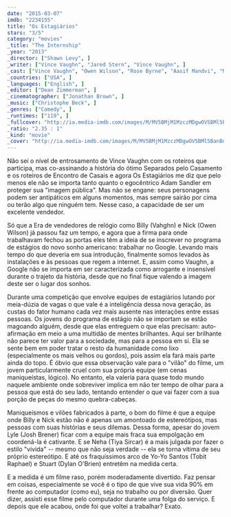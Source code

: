 ```yaml
---
date: "2015-03-07"
imdb: "2234155"
title: "Os Estagiários"
stars: "3/5"
category: "movies"
_title: "The Internship"
_year: "2013"
_director: ["Shawn Levy", ]
_writer: ["Vince Vaughn", "Jared Stern", "Vince Vaughn", ]
_cast: ["Vince Vaughn", "Owen Wilson", "Rose Byrne", "Aasif Mandvi", "Max Minghella", "Josh Brener", "Dylan O'Brien", "Tiya Sircar", "Tobit Raphael", ]
_countries: ["USA", ]
_languages: ["English", ]
_editor: ["Dean Zimmerman", ]
_cinematographer: ["Jonathan Brown", ]
_music: ["Christophe Beck", ]
_genres: ["Comedy", ]
_runtimes: ["119", ]
_fullcover: "http://ia.media-imdb.com/images/M/MV5BMjM1MzczMDgwOV5BMl5BanBnXkFtZTcwMDM4NjM2OQ@@.jpg"
_ratio: "2.35 : 1"
_kind: "movie"
_cover: "http://ia.media-imdb.com/images/M/MV5BMjM1MzczMDgwOV5BMl5BanBnXkFtZTcwMDM4NjM2OQ@@._V1._SX94_SY140_.jpg"
---
```

Não sei o nível de entrosamento de Vince Vaughn com os roteiros que participa, mas co-assinando a história do ótimo Separados pelo Casamento e os roteiros de Encontro de Casais e agora Os Estagiários me diz que pelo menos ele não se importa tanto quanto o egocêntrico Adam Sandler em proteger sua "imagem pública". Mas não se engane: seus personagens podem ser antipáticos em alguns momentos, mas sempre sairão por cima ou terão algo que ninguém tem. Nesse caso, a capacidade de ser um excelente vendedor.

Só que a Era de vendedores de relógio como Billy (Vahghn) e Nick (Owen Wilson) já passou faz um tempo, e agora que a firma para onde trabalhavam fechou as portas eles têm a ideia de se inscrever no programa de estágios do novo sonho americano: trabalhar no Google. Levando mais tempo do que deveria em sua introdução, finalmente somos levados às instalações e às pessoas que regem a internet. E, assim como Vaughn, a Google não se importa em ser caracterizada como arrogante e insensível durante o trajeto da história, desde que no final fique valendo a imagem deste ser o lugar dos sonhos.

Durante uma competição que envolve equipes de estagiários lutando por meia-dúzia de vagas o que vale é a inteligência dessa nova geração, às custas do fator humano cada vez mais ausente nas interações entre essas pessoas. Os jovens do programa de estágio não se importam se estão magoando alguém, desde que elas entreguem o que elas precisam: auto-afirmação em meio a uma multidão de mentes brilhantes. Aqui ser brilhante não parece ter valor para a sociedade, mas para a pessoa em si. Ela se sente bem em poder tratar o resto da humanidade como lixo (especialmente os mais velhos ou gordos), pois assim ela fará mais parte ainda do topo. É óbvio que essa observação vale para o "vilão" do filme, um jovem particularmente cruel com sua própria equipe (em cenas maniqueístas, lógico). No entanto, ela valeria para quase todo mundo naquele ambiente onde sobreviver implica em não ter tempo de olhar para a pessoa que está do seu lado, tentando entender o que vai fazer com a sua porção de peças do mesmo quebra-cabeças.

Maniqueísmos e vilões fabricados à parte, o bom do filme é que a equipe onde Billy e Nick estão não é apenas um amontoado de estereótipos, mas pessoas com suas histórias e seus dilemas. Dessa forma, apesar do jovem Lyle (Josh Brener) ficar com a equipe mais fraca sua empolgação em coordená-la é cativante. E se Neha (Tiya Sircar) é a mais julgada por fazer o estilo "vivida" -- mesmo que não seja verdade -- ela se torna vítima de seu próprio estereótipo. E até os fraquíssimos arco de Yo-Yo Santos (Tobit Raphael) e Stuart (Dylan O'Brien) entretêm na medida certa.

E a medida é um filme raso, porém moderadamente divertido. Faz pensar em coisas, especialmente se você é o tipo de que vive sua vida 90% em frente ao computador (como eu), seja no trabalho ou por diversão. Quer dizer, assisti esse filme pelo computador durante uma folga do serviço. E depois que ele acabou, onde foi que voltei a trabalhar? Exato.
